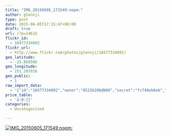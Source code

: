 ```yaml
---
title: "IMG_20150605_171549:nopm:"
author: glennji
type: post
date: 2015-06-05T17:15:47+00:00
draft: true
url: /?p=14615
flickr_id:
  - 18477334092
flickr_url:
  - http://www.flickr.com/photos/glennji/18477334092/
geo_latitude:
  - -33.869506
geo_longitude:
  - 151.207016
geo_public:
  - 1
raw_import_data:
  - '{"id":"18477334092","owner":"85226206@N00","secret":"fc748eb6eb","server":"324","farm":1,"title":"IMG_20150605_171549:nopm:","ispublic":0,"isfriend":0,"isfamily":0,"description":{"_content":""},"dateupload":"1433490636","lastupdate":"1433490643","datetaken":"2015-06-05 17:15:47","datetakengranularity":"0","datetakenunknown":"0","ownername":"glennji","tags":"","machine_tags":"","originalsecret":"ffec7858dd","originalformat":"jpg","latitude":"-33.869506","longitude":"151.207016","accuracy":"16","context":0,"place_id":"xln72MdWULghgrhJ","woeid":"7225613","geo_is_family":0,"geo_is_friend":0,"geo_is_contact":0,"geo_is_public":0,"media":"photo","media_status":"ready","url_o":"https://farm1.staticflickr.com/324/18477334092_ffec7858dd_o.jpg","height_o":"4160","width_o":"3120"}'
price_table:
  - 'a:0:{}'
categories:
  - Uncategorized

---
```

<p class="flickr-image">
  <a href="http://www.flickr.com/photos/glennji/18477334092/" class="flickr-link"><img src="http://i2.wp.com/glennji.com/wp-content/uploads/2015/06/18477334092_ffec7858dd_o.jpg?fit=1024%2C1024" width="" height="" alt="IMG_20150605_171549:nopm:" class="keyring-img" /></a>
</p>
